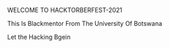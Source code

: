 
WELCOME TO HACKTORBERFEST-2021

This Is Blackmentor From The University Of Botswana

Let the Hacking Bgein 
